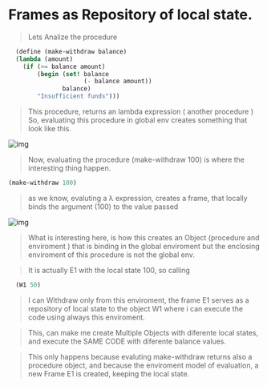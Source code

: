 # Frames as Repository of local state.  

> Lets Analize the procedure 

```scheme
  (define (make-withdraw balance)
  (lambda (amount)
    (if (>= balance amount)
        (begin (set! balance 
                     (- balance amount))
               balance)
        "Insufficient funds")))
```
> This procedure, returns an lambda expression ( another procedure )  
> So, evaluating this procedure in global env creates something that look like this.

![img](../screenshots/SICP/1.png)  
> Now, evaluating the procedure (make-withdraw 100) is where the interesting thing happen.  

``` scheme 
(make-withdraw 100)
```

> as we know, evaluting a λ expression, creates a frame, that locally binds the argument (100) to the value passed

![img](../screenshots/SICP/2.png)  

> What is interesting here, is how this creates an Object (procedure and enviroment ) that is binding in the global enviroment but the enclosing enviroment of this procedure is not the global env.

> It is actually E1 with the local state 100, so calling

```scheme 
  (W1 50)
```
> I can Withdraw only from this enviroment, the frame E1 serves as a repository of local state to the object W1 where i can execute the code using always this enviroment.

> This, can make me create Multiple Objects with diferente local states, and execute the SAME CODE with diferente balance values.

> This only happens because evaluting make-withdraw returns also a procedure object, and because the enviroment model of evaluation, a new Frame E1 is created, keeping the local state.





